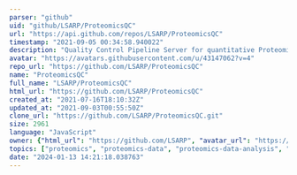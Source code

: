```yaml
---
parser: "github"
uid: "github/LSARP/ProteomicsQC"
url: "https://api.github.com/repos/LSARP/ProteomicsQC"
timestamp: "2021-09-05 00:34:58.940022"
description: "Quality Control Pipeline Server for quantitative Proteomics"
avatar: "https://avatars.githubusercontent.com/u/43147062?v=4"
repo_url: "https://github.com/LSARP/ProteomicsQC"
name: "ProteomicsQC"
full_name: "LSARP/ProteomicsQC"
html_url: "https://github.com/LSARP/ProteomicsQC"
created_at: "2021-07-16T18:10:32Z"
updated_at: "2021-09-03T00:55:50Z"
clone_url: "https://github.com/LSARP/ProteomicsQC.git"
size: 2961
language: "JavaScript"
owner: {"html_url": "https://github.com/LSARP", "avatar_url": "https://avatars.githubusercontent.com/u/43147062?v=4", "login": "LSARP", "type": "Organization"}
topics: ["proteomics", "proteomics-data", "proteomics-data-analysis", "quality-control", "pipelines", "pipeline-framework", "docker-compose"]
date: "2024-01-13 14:21:18.038763"
---
```

